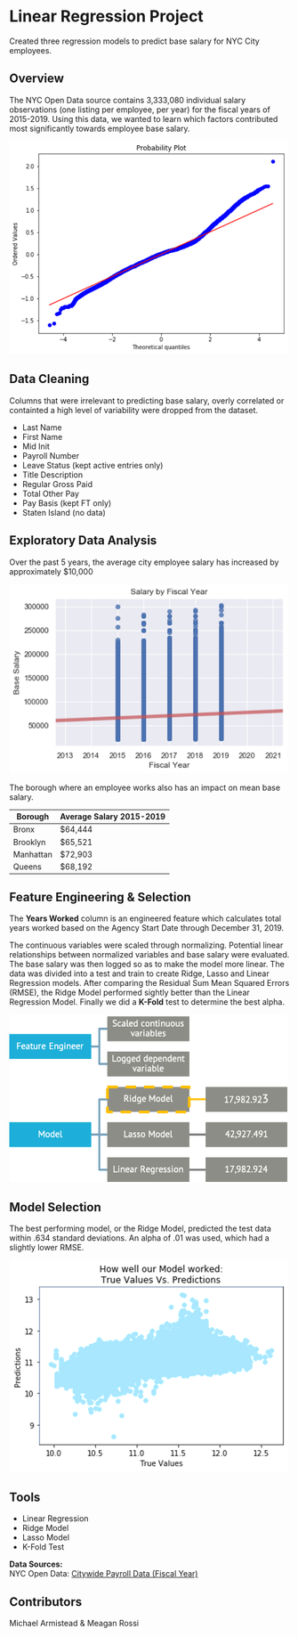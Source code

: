 # Linear Regression Project
Created three regression models to predict base salary for NYC City employees.

## Overview
The NYC Open Data source contains 3,333,080 individual salary observations (one listing per employee, per year) for the fiscal years of 2015-2019. Using this data, we wanted to learn which factors contributed most significantly towards employee base salary.

<img src="_Images/QQ.png" width ="500">

## Data Cleaning
Columns that were irrelevant to predicting base salary, overly correlated or containted a high level of variability were dropped from the dataset.
- Last Name
- First Name
- Mid Init
- Payroll Number
- Leave Status (kept active entries only)
- Title Description
- Regular Gross Paid
- Total Other Pay
- Pay Basis (kept FT only)
- Staten Island (no data) 

## Exploratory Data Analysis
Over the past 5 years, the average city employee salary has increased by approximately $10,000

<img src="_Images/10k_Increase.png" width ="500">

The borough where an employee works also has an impact on mean base salary.

Borough | Average Salary 2015-2019
------------ | -------------
Bronx | $64,444
Brooklyn | $65,521
Manhattan | $72,903
Queens | $68,192

## Feature Engineering & Selection
The **Years Worked** column is an engineered feature which calculates total years worked based on the Agency Start Date through December 31, 2019.

The continuous variables were scaled through normalizing. Potential linear relationships between normalized variables and base salary were evaluated. The base salary was then logged so as to make the model more linear. The data was divided into a test and train to create Ridge, Lasso and Linear Regression models. After comparing the Residual Sum Mean Squared Errors (RMSE), the Ridge Model performed sightly better than the Linear Regression Model. Finally we did a **K-Fold** test to determine the best alpha.


<img src="_Images/Model_Selection.png" width ="500">

## Model Selection
The best performing model, or the Ridge Model, predicted the test data within .634 standard deviations. An alpha of .01 was used, which had a slightly lower RMSE. 

<img src="_Images/Predictions.png" width ="500">

## Tools
- Linear Regression
- Ridge Model
- Lasso Model
- K-Fold Test

**Data Sources:**<br/>
NYC Open Data: [Citywide Payroll Data (Fiscal Year)](https://data.cityofnewyork.us/City-Government/Citywide-Payroll-Data-Fiscal-Year-/k397-673e)

## Contributors
Michael Armistead & Meagan Rossi
